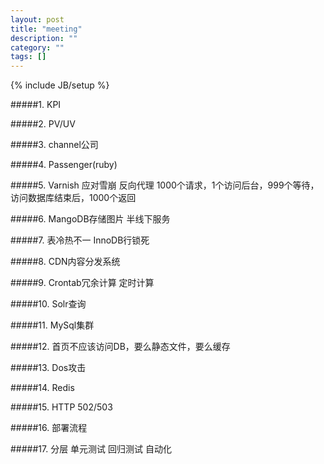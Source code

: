 ```yaml
---
layout: post
title: "meeting"
description: ""
category: ""
tags: []
---
```

{% include JB/setup %}

#####1. KPI

#####2. PV/UV

#####3. channel公司

#####4. Passenger(ruby)

#####5. Varnish 应对雪崩 反向代理 1000个请求，1个访问后台，999个等待，访问数据库结束后，1000个返回

#####6. MangoDB存储图片 半线下服务

#####7. 表冷热不一 InnoDB行锁死

#####8. CDN内容分发系统

#####9. Crontab冗余计算 定时计算

#####10. Solr查询

#####11. MySql集群

#####12. 首页不应该访问DB，要么静态文件，要么缓存

#####13. Dos攻击

#####14. Redis

#####15. HTTP 502/503

#####16. 部署流程

#####17. 分层 单元测试 回归测试 自动化